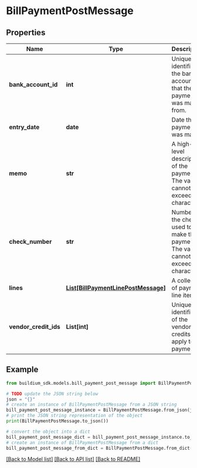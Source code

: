 # BillPaymentPostMessage


## Properties

Name | Type | Description | Notes
------------ | ------------- | ------------- | -------------
**bank_account_id** | **int** | Unique identifier of the bank account that the payment was made from. | 
**entry_date** | **date** | Date the payment was made. | 
**memo** | **str** | A high-level description of the payment. The value cannot exceed 240 characters. | [optional] 
**check_number** | **str** | Number of the check used to make the payment. The value cannot exceed 30 characters. | [optional] 
**lines** | [**List[BillPaymentLinePostMessage]**](BillPaymentLinePostMessage.md) | A collection of payment line items. | 
**vendor_credit_ids** | **List[int]** | Unique identifiers of the vendor credits to apply to the payment. | [optional] 

## Example

```python
from buildium_sdk.models.bill_payment_post_message import BillPaymentPostMessage

# TODO update the JSON string below
json = "{}"
# create an instance of BillPaymentPostMessage from a JSON string
bill_payment_post_message_instance = BillPaymentPostMessage.from_json(json)
# print the JSON string representation of the object
print(BillPaymentPostMessage.to_json())

# convert the object into a dict
bill_payment_post_message_dict = bill_payment_post_message_instance.to_dict()
# create an instance of BillPaymentPostMessage from a dict
bill_payment_post_message_from_dict = BillPaymentPostMessage.from_dict(bill_payment_post_message_dict)
```
[[Back to Model list]](../README.md#documentation-for-models) [[Back to API list]](../README.md#documentation-for-api-endpoints) [[Back to README]](../README.md)



